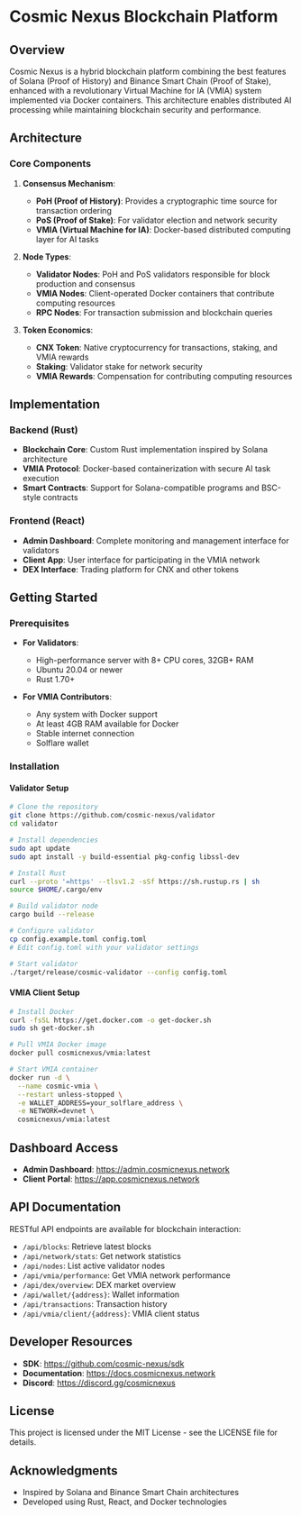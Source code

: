 
# Cosmic Nexus Blockchain Platform

## Overview

Cosmic Nexus is a hybrid blockchain platform combining the best features of Solana (Proof of History) and Binance Smart Chain (Proof of Stake), enhanced with a revolutionary Virtual Machine for IA (VMIA) system implemented via Docker containers. This architecture enables distributed AI processing while maintaining blockchain security and performance.

## Architecture

### Core Components

1. **Consensus Mechanism**: 
   - **PoH (Proof of History)**: Provides a cryptographic time source for transaction ordering
   - **PoS (Proof of Stake)**: For validator election and network security
   - **VMIA (Virtual Machine for IA)**: Docker-based distributed computing layer for AI tasks

2. **Node Types**:
   - **Validator Nodes**: PoH and PoS validators responsible for block production and consensus
   - **VMIA Nodes**: Client-operated Docker containers that contribute computing resources
   - **RPC Nodes**: For transaction submission and blockchain queries

3. **Token Economics**:
   - **CNX Token**: Native cryptocurrency for transactions, staking, and VMIA rewards
   - **Staking**: Validator stake for network security
   - **VMIA Rewards**: Compensation for contributing computing resources

## Implementation

### Backend (Rust)

- **Blockchain Core**: Custom Rust implementation inspired by Solana architecture
- **VMIA Protocol**: Docker-based containerization with secure AI task execution
- **Smart Contracts**: Support for Solana-compatible programs and BSC-style contracts

### Frontend (React)

- **Admin Dashboard**: Complete monitoring and management interface for validators
- **Client App**: User interface for participating in the VMIA network
- **DEX Interface**: Trading platform for CNX and other tokens

## Getting Started

### Prerequisites

- **For Validators**: 
  - High-performance server with 8+ CPU cores, 32GB+ RAM
  - Ubuntu 20.04 or newer
  - Rust 1.70+

- **For VMIA Contributors**:
  - Any system with Docker support
  - At least 4GB RAM available for Docker
  - Stable internet connection
  - Solflare wallet

### Installation

#### Validator Setup

```bash
# Clone the repository
git clone https://github.com/cosmic-nexus/validator
cd validator

# Install dependencies
sudo apt update
sudo apt install -y build-essential pkg-config libssl-dev

# Install Rust
curl --proto '=https' --tlsv1.2 -sSf https://sh.rustup.rs | sh
source $HOME/.cargo/env

# Build validator node
cargo build --release

# Configure validator
cp config.example.toml config.toml
# Edit config.toml with your validator settings

# Start validator
./target/release/cosmic-validator --config config.toml
```

#### VMIA Client Setup

```bash
# Install Docker
curl -fsSL https://get.docker.com -o get-docker.sh
sudo sh get-docker.sh

# Pull VMIA Docker image
docker pull cosmicnexus/vmia:latest

# Start VMIA container
docker run -d \
  --name cosmic-vmia \
  --restart unless-stopped \
  -e WALLET_ADDRESS=your_solflare_address \
  -e NETWORK=devnet \
  cosmicnexus/vmia:latest
```

## Dashboard Access

- **Admin Dashboard**: https://admin.cosmicnexus.network
- **Client Portal**: https://app.cosmicnexus.network

## API Documentation

RESTful API endpoints are available for blockchain interaction:

- `/api/blocks`: Retrieve latest blocks
- `/api/network/stats`: Get network statistics
- `/api/nodes`: List active validator nodes
- `/api/vmia/performance`: Get VMIA network performance
- `/api/dex/overview`: DEX market overview
- `/api/wallet/{address}`: Wallet information
- `/api/transactions`: Transaction history
- `/api/vmia/client/{address}`: VMIA client status

## Developer Resources

- **SDK**: https://github.com/cosmic-nexus/sdk
- **Documentation**: https://docs.cosmicnexus.network
- **Discord**: https://discord.gg/cosmicnexus

## License

This project is licensed under the MIT License - see the LICENSE file for details.

## Acknowledgments

- Inspired by Solana and Binance Smart Chain architectures
- Developed using Rust, React, and Docker technologies
